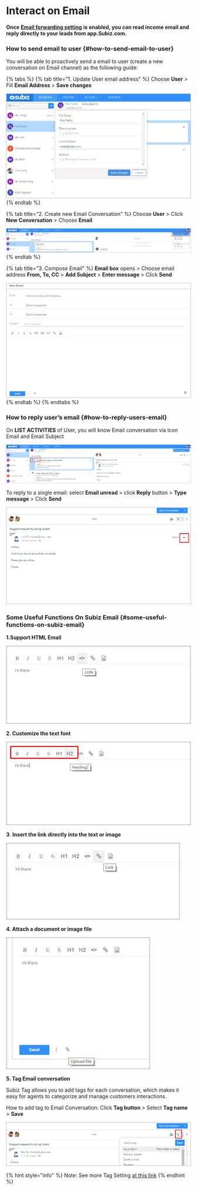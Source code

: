 # Interact on Email

**Once** [**Email forwarding setting**](https://subiz.gitbook.io/subiz-document-english/~/edit/primary/getting-started-with-subiz/setting-up-interaction-environments/integrating-email-on-subiz) **is enabled, you can read income email and reply directly to your leads from app.Subiz.com.**

### How to send email to user {#how-to-send-email-to-user}

 You will be able to proactively send a email to user \(create a new conversation on Email channel\) as the following guide:

{% tabs %}
{% tab title="1. Update User email address" %}
Choose **User** &gt; Fill **Email Address** &gt; **Save changes**

![Update User Email Address](../../.gitbook/assets/17.-email-update%20%281%29.jpg)
{% endtab %}

{% tab title="2. Create new Email Conversation" %}
Choose **User** &gt; Click **New Conversation** &gt; Choose **Email**

![Creat new Email Conversation](../../.gitbook/assets/18.-email-new%20%281%29.jpg)
{% endtab %}

{% tab title="3. Compose Email" %}
**Email box** opens &gt; Choose email address **From, To, CC** &gt; **Add Subject** &gt; **Enter message** &gt; Click **Send**

![Compose Email](../../.gitbook/assets/19.-email-type%20%282%29.jpg)
{% endtab %}
{% endtabs %}

### **How to reply user’s email** {#how-to-reply-users-email}

On **LIST ACTIVITIES** of User, you will know Email conversation via Icon Email and Email Subject

![](../../.gitbook/assets/20.-email-noti.jpg)

To reply to a single email: select **Email unread** &gt; click **Reply** button &gt; **Type message** &gt; Click **Send**

![](../../.gitbook/assets/21.-email-reply.jpg)

### **Some Useful Functions On Subiz Email** {#some-useful-functions-on-subiz-email}

**1.Support HTML Email**

![](../../.gitbook/assets/22.-code%20%281%29.jpg)

 **2. Customize the text font**

![](../../.gitbook/assets/23.-font.jpg)

 **3**. **Insert the link directly into the text or image**

![](../../.gitbook/assets/24.-link%20%281%29.jpg)

 **4. Attach a document or image file**

![](../../.gitbook/assets/25.-upload.jpg)

 **5. Tag Email conversation**

Subiz Tag allows you to add tags for each conversation, which makes it easy for agents to categorize and manage customers interactions.

How to add tag to Email Conversation: Click **Tag button** &gt; Select **Tag name** &gt; **Save**

![](../../.gitbook/assets/26.-email-tag.jpg)

{% hint style="info" %}
Note: See more Tag Setting [at this link](https://subiz.gitbook.io/subiz-document-english/getting-started-with-subiz/working-on-subiz/interact-on-subiz-chat#tag-conversation)
{% endhint %}



